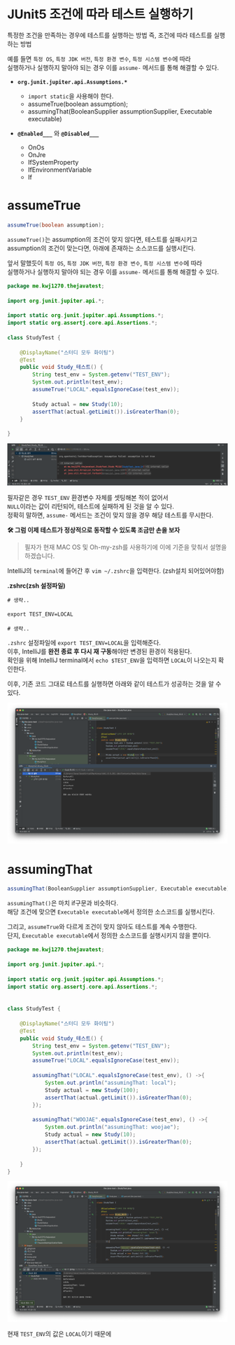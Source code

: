 # JUnit5 조건에 따라 테스트 실행하기    

특정한 조건을 만족하는 경우에 테스트를 실행하는 방법 
즉, 조건에 따라 테스트를 실행하는 방법      

예를 들면 `특정 OS`, `특정 JDK 버전`, `특정 환경 변수`, `특정 시스템 변수`에 따라    
실행하거나 실행하지 말아야 되는 경우 이를 `assume-` 메서드를 통해 해결할 수 있다.      

* **`org.junit.jupiter.api.Assumptions.*`**
    * `import static`을 사용해야 한다.  
    * assumeTrue(boolean assumption);    
    * assumingThat(BooleanSupplier assumptionSupplier, Executable executable)      
       
* **`@Enabled___`** 와 **`@Disabled___`**    
    * OnOs
    * OnJre
    * IfSystemProperty
    * IfEnvironmentVariable
    * If  
 
# assumeTrue   
```java
assumeTrue(boolean assumption);
```
`assumeTrue()`는 assumption의 조건이 맞지 않다면, 테스트를 실패시키고       
assumption의 조건이 맞는다면, 아래에 존재하는 소스코드를 실행시킨다.     
   
앞서 말했듯이 `특정 OS`, `특정 JDK 버전`, `특정 환경 변수`, `특정 시스템 변수`에 따라       
실행하거나 실행하지 말아야 되는 경우 이를 `assume-` 메서드를 통해 해결할 수 있다.       

```java
package me.kwj1270.thejavatest;

import org.junit.jupiter.api.*;

import static org.junit.jupiter.api.Assumptions.*;
import static org.assertj.core.api.Assertions.*;

class StudyTest {

    @DisplayName("스터디 모두 화이팅")
    @Test
    public void Study_테스트() {
        String test_env = System.getenv("TEST_ENV");
        System.out.println(test_env);
        assumeTrue("LOCAL".equalsIgnoreCase(test_env));
        
        Study actual = new Study(10);
        assertThat(actual.getLimit()).isGreaterThan(0);
    }
    
}
```
![JUnitAssumeTrueBeforeSetting.png](./image/JUnitAssumeTrueBeforeSetting.png)     
   
필자같은 경우 `TEST_ENV` 환경변수 자체를 셋팅해본 적이 없어서        
`NULL`이라는 값이 리턴되어, 테스트에 실패하게 된 것을 알 수 있다.       
정확히 말하면, `assume-` 메서드는 조건이 맞지 않을 경우 해당 테스트를 무시한다.   
    
**🛠 그럼 이제 테스트가 정상적으로 동작할 수 있도록 조금만 손을 보자**      
> 필자가 현재 MAC OS 및 Oh-my-zsh를 사용하기에 이에 기준을 맞춰서 설명을 하겠습니다.       
          
IntelliJ의 `terminal`에 들어간 후 `vim ~/.zshrc`을 입력한다. (zsh설치 되어있어야함)     

**.zshrc(zsh 설정파일)**
```zshrc
# 생략..

export TEST_ENV=LOCAL

# 생략..
```   
`.zshrc` 설정파일에 `export TEST_ENV=LOCAL`을 입력해준다.                   
이후, IntelliJ를 **완전 종료 후 다시 재 구동**해야만 변경된 환경이 적용된다.           
확인을 위해 IntelliJ terminal에서 `echo $TEST_ENV`을 입력하면 `LOCAL`이 나오는지 확인한다.     
       
이후, 기존 코드 그대로 테스트를 실행하면 아래와 같이 테스트가 성공하는 것을 알 수 있다.   
     
![JUnitAssumeTrueAfterSetting.png](./image/JUnitAssumeTrueAfterSetting.png)    
    
  
# assumingThat
```java
assumingThat(BooleanSupplier assumptionSupplier, Executable executable)
```        
`assumingThat()`은 마치 if구문과 비슷하다.            
해당 조건에 맞으면 `Executable executable`에서 정의한 소스코드를 실행시킨다.          
    
그리고, `assumeTrue`와 다르게 조건이 맞지 않아도 테스트를 계속 수행한다.          
단지, `Executable executable`에서 정의한 소스코드를 실행시키지 않을 뿐이다.   

```java
package me.kwj1270.thejavatest;

import org.junit.jupiter.api.*;

import static org.junit.jupiter.api.Assumptions.*;
import static org.assertj.core.api.Assertions.*;


class StudyTest {

    @DisplayName("스터디 모두 화이팅")
    @Test
    public void Study_테스트() {
        String test_env = System.getenv("TEST_ENV");
        System.out.println(test_env);
        assumeTrue("LOCAL".equalsIgnoreCase(test_env));

        assumingThat("LOCAL".equalsIgnoreCase(test_env), () ->{
            System.out.println("assumingThat: local");
            Study actual = new Study(100);
            assertThat(actual.getLimit()).isGreaterThan(0);
        });

        assumingThat("WOOJAE".equalsIgnoreCase(test_env), () ->{
            System.out.println("assumingThat: woojae");
            Study actual = new Study(10);
            assertThat(actual.getLimit()).isGreaterThan(0);
        });

    }
}
```
![JUnitAssumingThatTest.png](./image/JUnitAssumingThatTest.png)   

현재 `TEST_ENV`의 값은 `LOCAL`이기 때문에 

